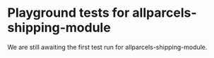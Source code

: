 # Playground tests for allparcels-shipping-module
We are still awaiting the first test run for allparcels-shipping-module.

